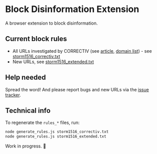 # Block Disinformation Extension

A browser extension to block disinformation.

## Current block rules

- All URLs investigated by CORRECTIV (see [article](https://correctiv.org/en/fact-checking-en/2025/01/24/disinformation-operation-russian-meddling-in-german-election-campaign-exposed/), [domain list](https://correctiv.org/wp-content/uploads/2025/01/storm1516_domains-CORRECTIV-%E2%80%93-Einflussoperation-enttarnt-Russland-greift-in-deutschen-Wahlkampf-ein.pdf)) - see [storm1516_correctiv.txt](storm1516_correctiv.txt)
- New URLs, see [storm1516_extended.txt](storm1516_extended.txt)

## Help needed

Spread the word! And please report bugs and new URLs via the [issue tracker](https://github.com/mreichelt/block-disinformation-extension/issues).

## Technical info

To regenerate the `rules_*` files, run:

```bash
node generate_rules.js storm1516_correctiv.txt
node generate_rules.js storm1516_extended.txt
```

Work in progress. 🚧
